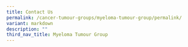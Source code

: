 ```yaml
---
title: Contact Us
permalink: /cancer-tumour-groups/myeloma-tumour-group/permalink/
variant: markdown
description: ""
third_nav_title: Myeloma Tumour Group
---
```

